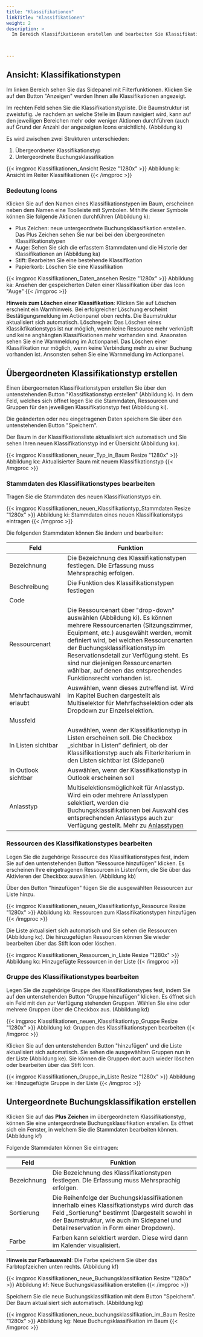 ```yaml
---
title: "Klassifikationen"
linkTitle: "Klassifikationen"
weight: 2
description: >
  Im Bereich Klassifikationen erstellen und bearbeiten Sie Klassifikationstypen.   
 


---
```

## Ansicht: Klassifikationstypen 
Im linken Bereich sehen Sie das Sidepanel mit Filterfunktionen. Klicken Sie auf den Button "Anzeigen" werden Ihnen alle Klassifikationen angezeigt. 

Im rechten Feld sehen Sie die Klassifikationstypliste. Die Baumstruktur ist zweistufig. Je nachdem an welche Stelle im Baum navigiert wird, kann auf den jeweiligen Bereichen mehr oder weniger Aktionen durchführen (auch auf Grund der Anzahl der angezeigten Icons ersichtlich). (Abbildung k)

Es wird zwischen zwei Strukturen unterschieden:
1. Übergeordneter Klassifikationstyp 
2. Untergeordnete Buchungsklassifikation

{{< imgproc Klassifikationen_Ansicht Resize "1280x" >}}
Abbildung k: Ansicht im Reiter Klassifikationen
{{< /imgproc >}}

### Bedeutung Icons 
Klicken Sie auf den Namen eines Klassifikationstypen im Baum, erscheinen neben dem Namen eine Toolleiste mit Symbolen. Mithilfe dieser Symbole können Sie folgende Aktionen durchführen (Abbildung k): 

* Plus Zeichen: neue untergeordnete Buchungsklassifikation erstellen. Das Plus Zeichen sehen Sie nur bei bei den übergeordneten Klassifikationstypen
* Auge: Sehen Sie sich die erfasstem Stammdaten und die Historie der Klassifikationen an (Abbildung ka) 
* Stift: Bearbeiten Sie eine bestehende Klassifikation
* Papierkorb: Löschen Sie eine Klassifikation

{{< imgproc Klassifikationen_Daten_ansehen Resize "1280x" >}}
Abbildung ka: Ansehen der gespeicherten Daten einer Klassifikation über das Icon "Auge"
{{< /imgproc >}}

**Hinweis zum Löschen einer Klassifikation**: 
Klicken Sie auf Löschen erscheint ein Warnhinweis. Bei erfolgreicher Löschung erscheint Bestätigungsmeldung im Actionpanel oben rechts. Die Baumstruktur aktualisiert sich automatisch.
Löschregeln:
Das Löschen eines Klassikfikationstyps ist nur möglich, wenn keine Ressource mehr verknüpft und keine anghängten Klassifikationen mehr vorhanden sind. Ansonsten sehen Sie eine Warnmeldung im Actionpanel.
Das Löschen  einer Klassifikation nur möglich, wenn keine Verbindung mehr zu einer Buchung vorhanden ist. Ansonsten sehen Sie eine Warnmeldung im Actionpanel.

## Übergeordneten Klassifikationstyp erstellen 
Einen übergeorneten Klassifikationstypen erstellen Sie über den untenstehenden Button "Klassifikationstyp erstellen" (Abbildung k). 
In dem Feld, welches sich öffnet legen Sie die Stammdaten, Ressourcen und Gruppen für den jeweiligen Klassifikationstyp fest (Abbildung ki).

Die geänderten oder neu eingetragenen Daten speichern Sie über den untenstehenden Button "Speichern".

Der Baum in der Klassifikationsliste aktualisiert sich automatisch und Sie sehen Ihren neuen Klassifikationstyp ind er Übersicht (Abbildung kx).

{{< imgproc Klassifikationen_neuer_Typ_in_Baum Resize "1280x" >}}
Abbildung kx: Aktualisierter Baum mit neuem Klassifikationstyp
{{< /imgproc >}}

### Stammdaten des Klassifikationstypes bearbeiten
Tragen Sie die Stammdaten des neuen Klassifikationstyps ein.

{{< imgproc Klassifikationen_neuen_Klassifikationtyp_Stammdaten Resize "1280x" >}}
Abbildung ki: Stammdaten eines neuen Klassifikationstyps eintragen
{{< /imgproc >}}

Die folgenden Stammdaten können Sie ändern und bearbeiten: 

| Feld         | Funktion         | 
| ------------- |-------------  | 
| Bezeichnung        | Die Bezeichnung des Klassifikationstypen festlegen. DIe Erfassung muss Mehrsprachig erfolgen. | 
| Beschreibung       | Die Funktion des Klassifikationstypen festlegen |
| Code       |  |
| Ressourcenart   | Die Ressourcenart über "drop-down" auswählen (Abbildung ki). Es können mehrere Ressourcenarten (Sitzungszimmer, Equipment, etc.) ausgewählt werden, womit definiert wird, bei welchen Ressourcenarten der Buchungsklassifikationstyp im Reservationsdetail zur Verfügung steht. Es sind nur diejenigen Ressourcenarten wählbar, auf denen das entsprechendes Funktionsrecht vorhanden ist. |  
| Mehrfachauswahl erlaubt  | Auswählen, wenn dieses zutreffend ist. Wird im Kapitel Buchen dargestellt als Multiselektor für Mehrfachselektion oder als Dropdown zur Einzelselektion. |  
| Mussfeld  |      |  
| In Listen sichtbar    | Auswählen, wenn der Klassifikationstyp in Listen erscheinen soll. Die Checkbox „sichtbar in Listen“ definiert, ob der Klassifikationstyp auch als Filterkriterium in den Listen sichtbar ist  (Sidepanel)  |  
| In Outlook sichtbar   | Auswählen, wenn der Klassifikationstyp in Outlook erscheinen soll  |  
| Anlasstyp   | Multiselektionsmöglichkeit für Anlasstyp. Wird ein oder mehrere Anlasstypen selektiert, werden die Buchungsklassifikationen bei Auswahl des entsprechenden Anlasstyps auch zur Verfügung gestellt. Mehr zu  [Anlasstypen](/einstellungen/stammdatenfueranlaesse/anlasstypen/) | 

### Ressourcen des Klassifikationstypes bearbeiten
Legen Sie die zugehörige Ressource des Klassifikationstypes fest, indem Sie auf den untenstehenden Button "Ressource hinzufügen" klicken. Es erscheinen Ihre eingetragenen Ressourcen in Listenform, die Sie über das Aktivieren der Checkbox auswählen. (Abbildung kb)

Über den Button "hinzufügen" fügen Sie die ausgewählten Ressourcen zur Liste hinzu.

{{< imgproc Klassifikationen_neuen_Klassifikationtyp_Ressource Resize "1280x" >}}
Abbildung kb: Ressourcen zum Klassifikationstypen hinzufügen
{{< /imgproc >}}

Die Liste aktualisiert sich automatisch und Sie sehen die Ressourcen (Abbildung kc). Die hinzugefügten Ressourcen können Sie wieder bearbeiten über das Stift Icon oder löschen. 

{{< imgproc Klassifikationen_Ressourcen_in_Liste Resize "1280x" >}}
Abbildung kc: Hinzugefügte Ressourcen in der Liste 
{{< /imgproc >}}

### Gruppe des Klassifikationstypes bearbeiten
Legen Sie die zugehörige Gruppe des Klassifikationstypes fest, indem Sie auf den untenstehenden Button "Gruppe hinzufügen" klicken. Es öffnet sich ein Feld mit den zur Verfügung stehenden Gruppen. Wählen Sie eine oder mehrere Gruppen über die Checkbox aus. (Abbildung kd)

{{< imgproc Klassifikationen_neuen_Klassifikationtyp_Gruppe Resize "1280x" >}}
Abbildung kd: Gruppen des Klassifikationstypen bearbeiten
{{< /imgproc >}}

Klicken Sie auf den untenstehenden Button "hinzufügen" und die Liste aktualisiert sich automatisch. Sie sehen die ausgewählten Gruppen nun in der Liste (Abbildung ke). Sie können die Gruppen dort auch wieder löschen oder bearbeiten über das Stift Icon.

{{< imgproc Klassifikationen_Gruppe_in_Liste Resize "1280x" >}}
Abbildung ke: Hinzugefügte Gruppe in der Liste 
{{< /imgproc >}}

## Untergeordnete Buchungsklassifikation erstellen
Klicken Sie auf das **Plus Zeichen** im übergeordnetem Klassifikationstyp, können Sie eine untergeordnete Buchungsklassifikation erstellen. Es öffnet sich ein Fenster, in welchem Sie die Stammdaten bearbeiten können. (Abbildung kf)

Folgende Stammdaten können Sie eintragen: 

| Feld         | Funktion         | 
| ------------- |-------------  | 
| Bezeichnung   | Die Bezeichnung des Klassifikationstypen festlegen. DIe Erfassung muss Mehrsprachig erfolgen. | 
| Sortierung  | Die Reihenfolge der Buchungsklassifikationen innerhalb eines Klassifkationstyps wird durch das Feld „Sortierung“ bestimmt (Dargestellt sowohl in der Baumstruktur, wie auch im Sidepanel und Detailreservation in Form einer Dropdown). |
| Farbe     | Farben kann selektiert werden. Diese wird dann im Kalender visualisiert.  |

**Hinweis zur Farbauswahl**: Die Farbe speichern Sie über das Farbtopfzeichen unten rechts. (Abbildung kf)

{{< imgproc Klassifikationen_neue_Buchungsklassifikation Resize "1280x" >}}
Abbildung kf: Neue Buchungsklassifikation erstellen 
{{< /imgproc >}}

Speichern Sie die neue Buchungsklassifikation mit dem Button "Speichern". Der Baum aktualisiert sich automatisch. (Abbildung kg)

{{< imgproc Klassifikationen_neue_buchungsklassifikation_im_Baum Resize "1280x" >}}
Abbildung kg: Neue Buchungsklassifikation im Baum 
{{< /imgproc >}}
